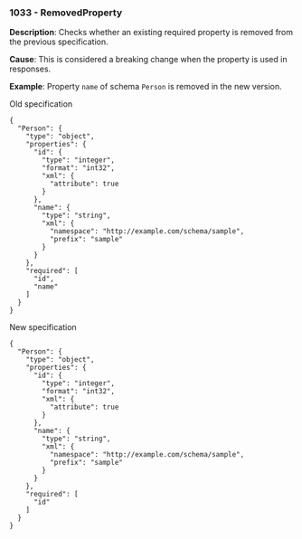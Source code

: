 ### 1033 - RemovedProperty

**Description**: Checks whether an existing required property is removed from the previous specification.

**Cause**: This is considered a breaking change when the property is used in responses.

**Example**: Property `name` of schema `Person` is removed in the new version.

Old specification
```json5
{
  "Person": {
    "type": "object",
    "properties": {
      "id": {
        "type": "integer",
        "format": "int32",
        "xml": {
          "attribute": true
        }
      },
      "name": {
        "type": "string",
        "xml": {
          "namespace": "http://example.com/schema/sample",
          "prefix": "sample"
        }
      }
    },
    "required": [
      "id",
      "name"
    ]
  }
}
```

New specification
```json5
{
  "Person": {
    "type": "object",
    "properties": {
      "id": {
        "type": "integer",
        "format": "int32",
        "xml": {
          "attribute": true
        }
      },
      "name": {
        "type": "string",
        "xml": {
          "namespace": "http://example.com/schema/sample",
          "prefix": "sample"
        }
      }
    },
    "required": [
      "id"
    ]
  }
}
```
